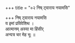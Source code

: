 +++
title = "०२ निष् ट्वाराय नयामसि"

+++
निष् ट्वाराय नयामसि  
य इमां प्रविवेशिथ ।  
आत्मानम् अस्या मा हिंसीर्  
अन्यत्र चर मेह भूः ॥